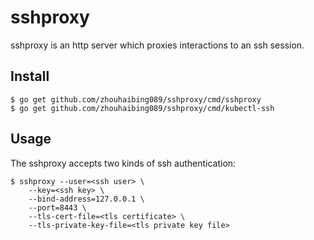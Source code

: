 sshproxy
========

sshproxy is an http server which proxies interactions to an ssh session.

## Install

```console
$ go get github.com/zhouhaibing089/sshproxy/cmd/sshproxy
$ go get github.com/zhouhaibing089/sshproxy/cmd/kubectl-ssh
```

## Usage

The sshproxy accepts two kinds of ssh authentication:

```console
$ sshproxy --user=<ssh user> \
    --key=<ssh key> \
    --bind-address=127.0.0.1 \
    --port=8443 \
    --tls-cert-file=<tls certificate> \
    --tls-private-key-file=<tls private key file>
```
